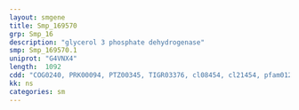 ```yaml
---
layout: smgene
title: Smp_169570
grp: Smp_16
description: "glycerol 3 phosphate dehydrogenase"
smp: Smp_169570.1
uniprot: "G4VNX4"
length:  1092
cdd: "COG0240, PRK00094, PTZ00345, TIGR03376, cl08454, cl21454, pfam01210, pfam07479"
kk: ns
categories: sm
---
```

